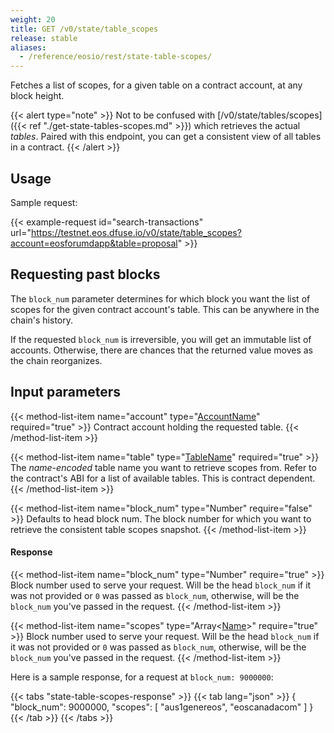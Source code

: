 ```yaml
---
weight: 20
title: GET /v0/state/table_scopes
release: stable
aliases:
  - /reference/eosio/rest/state-table-scopes/
---
```


Fetches a list of scopes, for a given table on a contract account, at any block height.

{{< alert type="note" >}}
Not to be confused with [/v0/state/tables/scopes]({{< ref "./get-state-tables-scopes.md" >}}) which retrieves the actual _tables_. Paired with this endpoint, you can get a consistent view of all tables in a contract.
{{< /alert >}}

## Usage

Sample request:

{{< example-request id="search-transactions" url="https://testnet.eos.dfuse.io/v0/state/table_scopes?account=eosforumdapp&table=proposal" >}}

## Requesting past blocks

The `block_num` parameter determines for which block you want the list
of scopes for the given contract account's table. This can be anywhere
in the chain's history.

If the requested `block_num` is irreversible, you will get an
immutable list of accounts. Otherwise, there are chances that the
returned value moves as the chain reorganizes.

## Input parameters

{{< method-list-item name="account" type="[AccountName](/eosio/public-apis/reference/types/accountname)" required="true" >}}
  Contract account holding the requested table.
{{< /method-list-item >}}

{{< method-list-item name="table" type="[TableName](/eosio/public-apis/reference/types/tablename)" required="true" >}}
  The _name-encoded_ table name you want to retrieve scopes from.  Refer to the contract's ABI for a list of available tables.  This is contract dependent.
{{< /method-list-item >}}

{{< method-list-item name="block_num" type="Number" require="false" >}}
  Defaults to head block num. The block number for which you want to retrieve the consistent table scopes snapshot.
{{< /method-list-item >}}


#### Response

{{< method-list-item name="block_num" type="Number" require="true" >}}
  Block number used to serve your request. Will be the head `block_num` if it was not provided or `0` was passed as `block_num`, otherwise, will be the `block_num` you've passed in the request.
{{< /method-list-item >}}

{{< method-list-item name="scopes" type="Array&lt;[Name](/eosio/public-apis/reference/types/name)&gt;" require="true" >}}
  Block number used to serve your request. Will be the head `block_num` if it was not provided or `0` was passed as `block_num`, otherwise, will be the `block_num` you've passed in the request.
{{< /method-list-item >}}

Here is a sample response, for a request at `block_num: 9000000`:

{{< tabs "state-table-scopes-response" >}}
{{< tab lang="json" >}}
{
  "block_num": 9000000,
  "scopes": [
    "aus1genereos",
    "eoscanadacom"
  ]
}
{{< /tab >}}
{{< /tabs >}}
